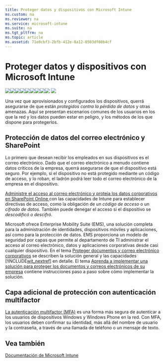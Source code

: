 ```yaml
---
title: Proteger datos y dispositivos con Microsoft Intune
ms.custom: na
ms.reviewer: na
ms.service: microsoft-intune
ms.suite: na
ms.tgt_pltfrm: na
ms.topic: article
ms.assetid: 71e0cbf3-2bfb-412e-8a12-8503df08b4cf
---
```

# Proteger datos y dispositivos con Microsoft Intune
![](../Image/Nav-Icons/WIT_Tile_W_Overview.png)![](../Image/Nav-Icons/WIT_Tile_W_GetStarted.png)![](../Image/Nav-Icons/WIT_Tile_W_EnrollDevices.png)![](../Image/Nav-Icons/WIT_Tile_W_ManageDevices.png)![](../Image/Nav-Icons/WIT_Tile_W_ManageApps.png)![](../Image/Nav-Icons/WIT_Tile_W_ProtectResourcesHighlight.png)![](../Image/Nav-Icons/WIT_Tile_W_RetireData.png)![](../Image/Nav-Icons/WIT_Tile_W_TechnicalReference.png)![](../Image/Nav-Icons/WIT_Tile_W_Troubleshooting.png)
![](../Image/Nav-Icons/WIT_Banner_ProtectResources.png)

Una vez que aprovisionados y configurados los dispositivos, querrá asegurarse de que están *protegidos contra la pérdida de datos* y otras amenazas. Aquí se presentan escenarios comunes de los usuarios en los que la red y los datos pueden estar en peligro, y los métodos de los que dispone para protegerlos.

## Protección de datos del correo electrónico y SharePoint
Lo primero que desean recibir los empleados en sus dispositivos es el correo electrónico.  Dado que el correo electrónico a menudo contiene datos críticos de la empresa, querrá asegurarse de que el dispositivo está seguro. Por ejemplo, si el dispositivo no está protegido mediante un código de acceso, y lo roban, el ladrón podrá leer todo el correo electrónico de la empresa en el dispositivo.

[Administre el acceso al correo electrónico y proteja los datos corporativos en SharePoint Online ](https://technet.microsoft.com/library/dn818907.aspx) con las capacidades de Intune para establecer directivas de acceso, como la obligación de un *código de acceso* o un *cifrado de datos*.   También puede denegar el acceso si el dispositivo se *descodificó o descifró*.

Microsoft ofrece Enterprise Mobility Suite (EMS), una solución completa para la administración de identidades, dispositivos móviles y aplicaciones, así como para la protección de datos. EMS proporciona un modelo de seguridad por capas que permite al departamento de TI administrar el acceso al correo electrónico, datos y aplicaciones corporativas desde casi cualquier dispositivo. En el tema [Proteger documentos y correo electrónico corporativos](../Topic/Architecture-guidance-for-protecting-company-email-and-documents.md) se describen la solución general y las capacidades [!INCLUDE[wit_nextref](../Token/wit_nextref_md.md)] en detalle. El tema [Aprenda a implementar una solución para proteger los documentos y correos electrónicos de su empresa](../Topic/Learn-how-to-deploy-a-solution-for-protecting-company-email-and-documents.md) contiene instrucciones paso a paso sobre cómo implementar la solución.

## Capa adicional de protección con autenticación multifactor
[La autenticación multifactor (MFA)](https://technet.microsoft.com/library/dn889751.aspx) es una forma más segura de autenticar a los usuarios de dispositivos Windows y Windows Phone en la red.  Con MFA, los usuarios deben confirmar su identidad, más allá del nombre de usuario y la contraseña, a través de una llamada de teléfono o un mensaje de texto.

## Vea también
[Documentación de Microsoft Intune](../Topic/Documentation-for-Microsoft-Intune.md)

